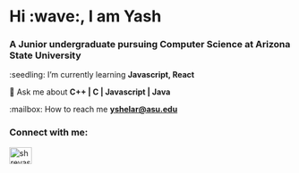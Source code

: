 <h1>Hi :wave:, I am Yash</h1>
<h3>A Junior undergraduate pursuing Computer Science at Arizona State University</h3> 
<p>
  :seedling: I’m currently learning <b>Javascript, React</b></p>

  :speech_balloon: Ask me about <b>C++ | C | Javascript | Java</b></p>
<p>
:mailbox: How to reach me <a href="https://mail.google.com/mail/?view=cm&fs=1&to=yshelar@asu.edu&su=Hey Yash, just visited your Github!" target="_blank"> <b>yshelar@asu.edu</b></a>

<p>
<h3>Connect with me:</h3>

<a  href="https://www.linkedin.com/in/yash-shelar-672350208/" target="blank"><img align="center" src="https://cdn.jsdelivr.net/npm/simple-icons@3.0.1/icons/linkedin.svg" alt="shreyasi-patil-54b18a190" height="30" width="40" /></a>

